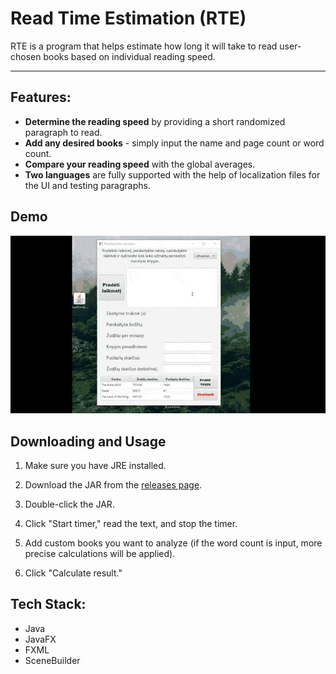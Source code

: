 # Read Time Estimation (RTE)
RTE is a program that helps estimate how long it will take to read user-chosen books based on individual reading speed.

------------
## Features:
- **Determine the reading speed** by providing a short randomized paragraph to read.
- **Add any desired books** - simply input the name and page count or word count.
- **Compare your reading speed** with the global averages.
- **Two languages** are fully supported with the help of localization files for the UI and testing paragraphs.

## Demo
![demo](https://github.com/Jusatas/ReadTimeEstimation/raw/main/RTEdemoCropped.gif)              

## Downloading and Usage
1. Make sure you have JRE installed.

2. Download the JAR from the [releases page][releases page].

3. Double-click the JAR.

4. Click "Start timer," read the text, and stop the timer.

5. Add custom books you want to analyze (if the word count is input, more precise calculations will be applied).

6. Click "Calculate result."

## Tech Stack:
- Java
- JavaFX
- FXML
- SceneBuilder

[releases page]: https://github.com/Jusatas/ReadTimeEstimation/releases "releases page"
